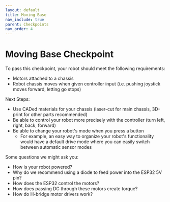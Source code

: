 ```yaml
---
layout: default
title: Moving Base
nav_include: true
parent: Checkpoints
nav_order: 4
---
```


# Moving Base Checkpoint
To pass this checkpoint, your robot should meet the following requirements:

* Motors attached to a chassis
* Robot chassis moves when given controller input (i.e. pushing joystick moves forward, letting go stops)


Next Steps:
* Use CADed materials for your chassis (laser-cut for main chassis, 3D-print for other parts recommended)
* Be able to control your robot more precisely with the controller (turn left, right, back, forward)
* Be able to change your robot's mode when you press a button
    * For example, an easy way to organize your robot's functionality would have a default drive mode where you can easily switch between automatic sensor modes
    

Some questions we might ask you:
* How is your robot powered?
* Why do we recommend using a diode to feed power into the ESP32 5V pin?
* How does the ESP32 control the motors?
* How does passing DC through these motors create torque?
* How do H-bridge motor drivers work?